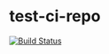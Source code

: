 # test-ci-repo
[![Build Status](https://travis-ci.org/JacobGathof/test-ci-repo.svg?branch=master)](https://travis-ci.org/JacobGathof/test-ci-repo)
